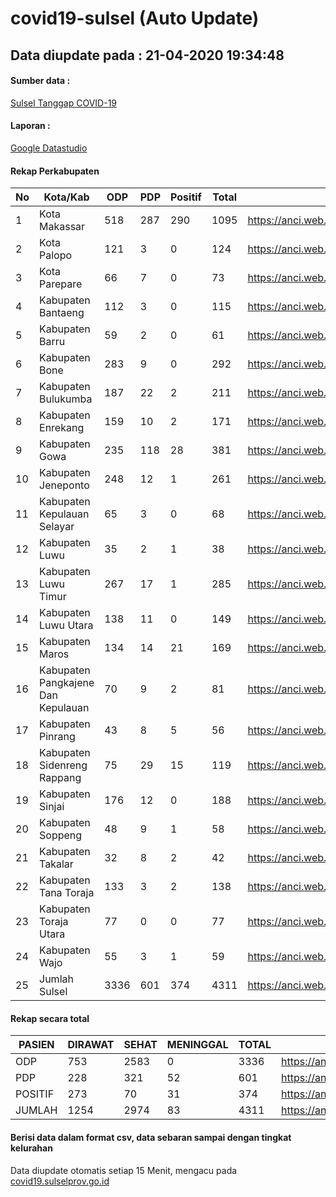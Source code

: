 
# covid19-sulsel (Auto Update)

## Data diupdate pada : 21-04-2020 19:34:48

#### Sumber data :
[Sulsel Tanggap COVID-19](https://covid19.sulselprov.go.id)

#### Laporan :
[Google Datastudio](https://datastudio.google.com/s/uzrboX-8kow)

#### Rekap Perkabupaten 
|No|Kota/Kab|ODP|PDP|Positif|Total|Link|
| --- | --- | --- | --- | --- | --- | --- |
|1|Kota Makassar|518|287|290|1095|https://anci.web.id/cor/kota_makassar|
|2|Kota Palopo|121|3|0|124|https://anci.web.id/cor/kota_palopo|
|3|Kota Parepare|66|7|0|73|https://anci.web.id/cor/kota_parepare|
|4|Kabupaten Bantaeng|112|3|0|115|https://anci.web.id/cor/kabupaten_bantaeng|
|5|Kabupaten Barru|59|2|0|61|https://anci.web.id/cor/kabupaten_barru|
|6|Kabupaten Bone|283|9|0|292|https://anci.web.id/cor/kabupaten_bone|
|7|Kabupaten Bulukumba|187|22|2|211|https://anci.web.id/cor/kabupaten_bulukumba|
|8|Kabupaten Enrekang|159|10|2|171|https://anci.web.id/cor/kabupaten_enrekang|
|9|Kabupaten Gowa|235|118|28|381|https://anci.web.id/cor/kabupaten_gowa|
|10|Kabupaten Jeneponto|248|12|1|261|https://anci.web.id/cor/kabupaten_jeneponto|
|11|Kabupaten Kepulauan Selayar|65|3|0|68|https://anci.web.id/cor/kabupaten_kepulauan_selayar|
|12|Kabupaten Luwu|35|2|1|38|https://anci.web.id/cor/kabupaten_luwu|
|13|Kabupaten Luwu Timur|267|17|1|285|https://anci.web.id/cor/kabupaten_luwu_timur|
|14|Kabupaten Luwu Utara|138|11|0|149|https://anci.web.id/cor/kabupaten_luwu_utara|
|15|Kabupaten Maros|134|14|21|169|https://anci.web.id/cor/kabupaten_maros|
|16|Kabupaten Pangkajene Dan Kepulauan|70|9|2|81|https://anci.web.id/cor/kabupaten_pangkajene_dan_kepulauan|
|17|Kabupaten Pinrang|43|8|5|56|https://anci.web.id/cor/kabupaten_pinrang|
|18|Kabupaten Sidenreng Rappang|75|29|15|119|https://anci.web.id/cor/kabupaten_sidenreng_rappang|
|19|Kabupaten Sinjai|176|12|0|188|https://anci.web.id/cor/kabupaten_sinjai|
|20|Kabupaten Soppeng|48|9|1|58|https://anci.web.id/cor/kabupaten_soppeng|
|21|Kabupaten Takalar|32|8|2|42|https://anci.web.id/cor/kabupaten_takalar|
|22|Kabupaten Tana Toraja|133|3|2|138|https://anci.web.id/cor/kabupaten_tana_toraja|
|23|Kabupaten Toraja Utara|77|0|0|77|https://anci.web.id/cor/kabupaten_toraja_utara|
|24|Kabupaten Wajo|55|3|1|59|https://anci.web.id/cor/kabupaten_wajo|
|25|Jumlah Sulsel|3336|601|374|4311|https://anci.web.id/cor/jumlah_sulsel|

#### Rekap secara total

| PASIEN | DIRAWAT | SEHAT | MENINGGAL | TOTAL | LINK |
| ---- | -------- | ---- | ---- |  ---- | ---- |
| ODP | 753 | 2583 | 0 | 3336 | https://anci.web.id/cor/odp_detail.html |
| PDP | 228 | 321 | 52 | 601 | https://anci.web.id/cor/pdp_detail.html |
| POSITIF | 273 | 70 | 31 | 374 | https://anci.web.id/cor/positif_detail.html |
| JUMLAH | 1254 | 2974 | 83 | 4311 | https://anci.web.id/cor/jumlah_sulsel/ |

 
#### Berisi data dalam format csv, data sebaran sampai dengan tingkat kelurahan

Data diupdate otomatis setiap 15 Menit, mengacu pada [covid19.sulselprov.go.id](https://covid19.sulselprov.go.id)


